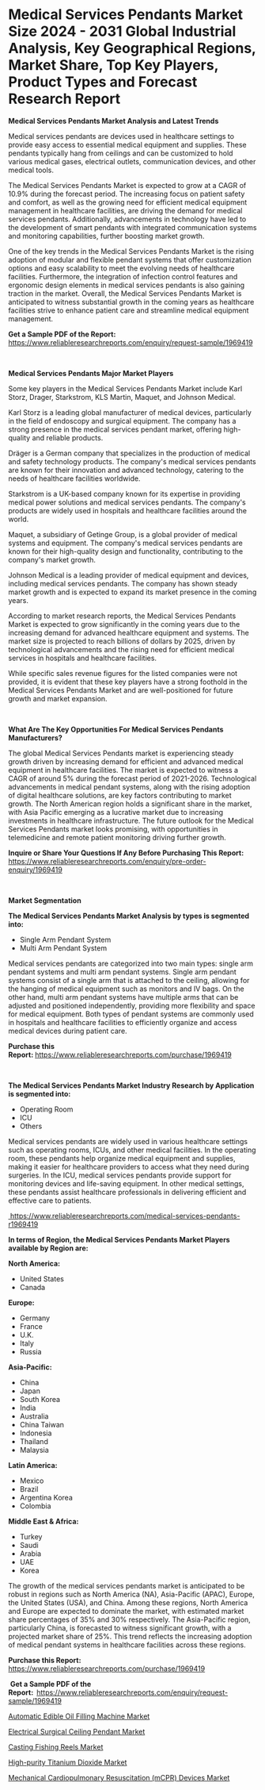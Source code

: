 <p><h1>Medical Services Pendants Market Size 2024 - 2031 Global Industrial Analysis, Key Geographical Regions, Market Share, Top Key Players, Product Types and Forecast Research Report</h1></p><p><strong>Medical Services Pendants Market Analysis and Latest Trends</strong></p>
<p><p>Medical services pendants are devices used in healthcare settings to provide easy access to essential medical equipment and supplies. These pendants typically hang from ceilings and can be customized to hold various medical gases, electrical outlets, communication devices, and other medical tools.</p><p>The Medical Services Pendants Market is expected to grow at a CAGR of 10.9% during the forecast period. The increasing focus on patient safety and comfort, as well as the growing need for efficient medical equipment management in healthcare facilities, are driving the demand for medical services pendants. Additionally, advancements in technology have led to the development of smart pendants with integrated communication systems and monitoring capabilities, further boosting market growth.</p><p>One of the key trends in the Medical Services Pendants Market is the rising adoption of modular and flexible pendant systems that offer customization options and easy scalability to meet the evolving needs of healthcare facilities. Furthermore, the integration of infection control features and ergonomic design elements in medical services pendants is also gaining traction in the market. Overall, the Medical Services Pendants Market is anticipated to witness substantial growth in the coming years as healthcare facilities strive to enhance patient care and streamline medical equipment management.</p></p>
<p><strong>Get a Sample PDF of the Report:&nbsp;</strong> <a href="https://www.reliableresearchreports.com/enquiry/request-sample/1969419">https://www.reliableresearchreports.com/enquiry/request-sample/1969419</a></p>
<p>&nbsp;</p>
<p><strong>Medical Services Pendants Major Market Players</strong></p>
<p><p>Some key players in the Medical Services Pendants Market include Karl Storz, Drager, Starkstrom, KLS Martin, Maquet, and Johnson Medical.</p><p>Karl Storz is a leading global manufacturer of medical devices, particularly in the field of endoscopy and surgical equipment. The company has a strong presence in the medical services pendant market, offering high-quality and reliable products.</p><p>Dräger is a German company that specializes in the production of medical and safety technology products. The company's medical services pendants are known for their innovation and advanced technology, catering to the needs of healthcare facilities worldwide.</p><p>Starkstrom is a UK-based company known for its expertise in providing medical power solutions and medical services pendants. The company's products are widely used in hospitals and healthcare facilities around the world.</p><p>Maquet, a subsidiary of Getinge Group, is a global provider of medical systems and equipment. The company's medical services pendants are known for their high-quality design and functionality, contributing to the company's market growth.</p><p>Johnson Medical is a leading provider of medical equipment and devices, including medical services pendants. The company has shown steady market growth and is expected to expand its market presence in the coming years.</p><p>According to market research reports, the Medical Services Pendants Market is expected to grow significantly in the coming years due to the increasing demand for advanced healthcare equipment and systems. The market size is projected to reach billions of dollars by 2025, driven by technological advancements and the rising need for efficient medical services in hospitals and healthcare facilities.</p><p>While specific sales revenue figures for the listed companies were not provided, it is evident that these key players have a strong foothold in the Medical Services Pendants Market and are well-positioned for future growth and market expansion.</p></p>
<p>&nbsp;</p>
<p><strong>What Are The Key Opportunities For Medical Services Pendants Manufacturers?</strong></p>
<p><p>The global Medical Services Pendants market is experiencing steady growth driven by increasing demand for efficient and advanced medical equipment in healthcare facilities. The market is expected to witness a CAGR of around 5% during the forecast period of 2021-2026. Technological advancements in medical pendant systems, along with the rising adoption of digital healthcare solutions, are key factors contributing to market growth. The North American region holds a significant share in the market, with Asia Pacific emerging as a lucrative market due to increasing investments in healthcare infrastructure. The future outlook for the Medical Services Pendants market looks promising, with opportunities in telemedicine and remote patient monitoring driving further growth.</p></p>
<p><strong>Inquire or Share Your Questions If Any Before Purchasing This Report:</strong> <a href="https://www.reliableresearchreports.com/enquiry/pre-order-enquiry/1969419">https://www.reliableresearchreports.com/enquiry/pre-order-enquiry/1969419</a></p>
<p>&nbsp;</p>
<p><strong>Market Segmentation</strong></p>
<p><strong>The Medical Services Pendants Market Analysis by types is segmented into:</strong></p>
<p><ul><li>Single Arm Pendant System</li><li>Multi Arm Pendant System</li></ul></p>
<p><p>Medical services pendants are categorized into two main types: single arm pendant systems and multi arm pendant systems. Single arm pendant systems consist of a single arm that is attached to the ceiling, allowing for the hanging of medical equipment such as monitors and IV bags. On the other hand, multi arm pendant systems have multiple arms that can be adjusted and positioned independently, providing more flexibility and space for medical equipment. Both types of pendant systems are commonly used in hospitals and healthcare facilities to efficiently organize and access medical devices during patient care.</p></p>
<p><strong>Purchase this Report:&nbsp;</strong><a href="https://www.reliableresearchreports.com/purchase/1969419">https://www.reliableresearchreports.com/purchase/1969419</a></p>
<p>&nbsp;</p>
<p><strong>The Medical Services Pendants Market Industry Research by Application is segmented into:</strong></p>
<p><ul><li>Operating Room</li><li>ICU</li><li>Others</li></ul></p>
<p><p>Medical services pendants are widely used in various healthcare settings such as operating rooms, ICUs, and other medical facilities. In the operating room, these pendants help organize medical equipment and supplies, making it easier for healthcare providers to access what they need during surgeries. In the ICU, medical services pendants provide support for monitoring devices and life-saving equipment. In other medical settings, these pendants assist healthcare professionals in delivering efficient and effective care to patients.</p></p>
<p><a href="https://www.reliableresearchreports.com/medical-services-pendants-r1969419">&nbsp;https://www.reliableresearchreports.com/medical-services-pendants-r1969419</a></p>
<p><strong>In terms of Region, the Medical Services Pendants Market Players available by Region are:</strong></p>
<p>
    <p> <strong> North America: </strong>
        <ul>
            <li>United States</li>
            <li>Canada</li>
        </ul>
        </p> 
    <p> <strong> Europe: </strong>
        <ul>
            <li>Germany</li>
            <li>France</li>
            <li>U.K.</li>
            <li>Italy</li>
            <li>Russia</li>
        </ul>
        </p> 
    <p> <strong> Asia-Pacific: </strong>
        <ul>
            <li>China</li>
            <li>Japan</li>
            <li>South Korea</li>
            <li>India</li>
            <li>Australia</li>
            <li>China Taiwan</li>
            <li>Indonesia</li>
            <li>Thailand</li>
            <li>Malaysia</li>
        </ul>
        </p> 
    <p> <strong> Latin America: </strong>
        <ul>
            <li>Mexico</li>
            <li>Brazil</li>
            <li>Argentina Korea</li>
            <li>Colombia</li>
        </ul>
        </p> 
    <p> <strong> Middle East & Africa: </strong>
        <ul>
            <li>Turkey</li>
            <li>Saudi</li>
            <li>Arabia</li>
            <li>UAE</li>
            <li>Korea</li>
        </ul>
    </p>
    </p>
<p><p>The growth of the medical services pendants market is anticipated to be robust in regions such as North America (NA), Asia-Pacific (APAC), Europe, the United States (USA), and China. Among these regions, North America and Europe are expected to dominate the market, with estimated market share percentages of 35% and 30% respectively. The Asia-Pacific region, particularly China, is forecasted to witness significant growth, with a projected market share of 25%. This trend reflects the increasing adoption of medical pendant systems in healthcare facilities across these regions.</p></p>
<p><strong>Purchase this Report: </strong><a href="https://www.reliableresearchreports.com/purchase/1969419">https://www.reliableresearchreports.com/purchase/1969419</a></p>
<p>&nbsp;<strong>Get a Sample PDF of the Report:&nbsp;&nbsp;</strong><a href="https://www.reliableresearchreports.com/enquiry/request-sample/1969419">https://www.reliableresearchreports.com/enquiry/request-sample/1969419</a></p>
<p><strong></strong></p>
<p><p><a href="https://www.linkedin.com/pulse/automatic-edible-oil-filling-machine-market-furnishes-information-iwvrc?trackingId=HBGPF91D5%2FTVgd%2FeeF4FJg%3D%3D">Automatic Edible Oil Filling Machine Market</a></p><p><a href="https://github.com/eeaveuhhh/Market-Research-Report-List-2/blob/main/electrical-surgical-ceiling-pendant-market.md">Electrical Surgical Ceiling Pendant Market</a></p><p><a href="https://www.linkedin.com/pulse/casting-fishing-reels-market-comprehensive-assessment-type-smrzc?trackingId=AzVLUVU5IjnHjHv%2FZPgZYA%3D%3D">Casting Fishing Reels Market</a></p><p><a href="https://issuu.com/reportprime-2/docs/high-purity-titanium-dioxide-market-size-2030.pptx">High-purity Titanium Dioxide Market</a></p><p><a href="https://github.com/brentleyjimmiealvaradoz4l1rea/Market-Research-Report-List-2/blob/main/mechanical-cardiopulmonary-resuscitation-mcpr-devices-market.md">Mechanical Cardiopulmonary Resuscitation (mCPR) Devices Market</a></p></p>